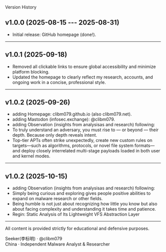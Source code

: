 Version History

## v1.0.0 (2025-08-15 --- 2025-08-31)
- Initial release: GitHub homepage (done!).
---

## v1.0.1 (2025-09-18)
- Removed all clickable links to ensure global accessibility and minimize platform blocking.
- Updated the homepage to clearly reflect my research, accounts, and ongoing work in a concise, professional style.
---

## v1.0.2 (2025-09-26)
- adding Homepage: clibm079.github.io (also clibm079.net).
- adding Mastodon (infosec.exchange): @clibm079.
- adding Observation (insights from analysisas and research) following:
- To truly understand an adversary, you must rise to — or beyond — their depth. Because only depth reveals intent.
- Top-tier APTs often strike unexpectedly, create new custom rules on targets—such as algorithms, protocols, or novel file system formats—and deploy closely interrelated multi-stage payloads loaded in both user and kernel modes.
---

## v1.0.2 (2025-10-15)
- adding Observation (insights from analysisas and research) following:
- Simply being curious and exploring gives people positive abilities to expand on malware research or other fields.
- Being humble is not just about recognizing how little you know but also about facing complexity and understanding it takes time and patience.
- Regin: Static Analysis of Its Lightweight VFS Abstraction Layer
---

All content is provided strictly for educational and defensive purposes.

Seeker(李标明) · @clibm079    
China · Independent Malware Analyst & Researcher 
